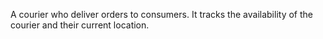 A courier who deliver orders to consumers. It tracks the availability of
the courier and their current location.


